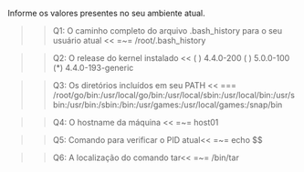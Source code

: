 Informe os valores presentes no seu ambiente atual.


>>Q1: O caminho completo do arquivo .bash_history para o seu usuário atual <<
=~= /root/.bash_history

>>Q2: O release do kernel instalado <<
( ) 4.4.0-200
( ) 5.0.0-100
(*) 4.4.0-193-generic

>>Q3: Os diretórios incluídos em seu PATH <<
=== /root/go/bin:/usr/local/go/bin:/usr/local/sbin:/usr/local/bin:/usr/sbin:/usr/bin:/sbin:/bin:/usr/games:/usr/local/games:/snap/bin

>>Q4: O hostname da máquina <<
=~= host01

>>Q5: Comando para verificar o PID atual<<
=~= echo $$

>>Q6: A localização do comando tar<<
=~= /bin/tar


